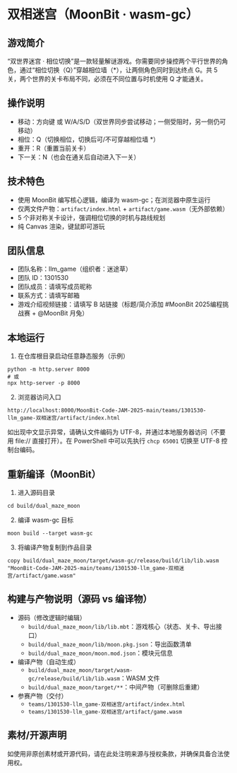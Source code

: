 # 双相迷宫（MoonBit · wasm-gc）

## 游戏简介
“双世界迷宫 · 相位切换”是一款轻量解谜游戏。你需要同步操控两个平行世界的角色，通过“相位切换（Q）”穿越相位墙（*），让两侧角色同时到达终点 G。共 5 关，两个世界的关卡布局不同，必须在不同位置与时机使用 Q 才能通关。

## 操作说明
- 移动：方向键 或 W/A/S/D（双世界同步尝试移动；一侧受阻时，另一侧仍可移动）
- 相位：Q（切换相位，切换后可/不可穿越相位墙 *）
- 重开：R（重置当前关卡）
- 下一关：N（也会在通关后自动进入下一关）

## 技术特色
- 使用 MoonBit 编写核心逻辑，编译为 wasm-gc；在浏览器中原生运行
- 仅两文件产物：`artifact/index.html` + `artifact/game.wasm`（无外部依赖）
- 5 个非对称关卡设计，强调相位切换的时机与路线规划
- 纯 Canvas 渲染，键鼠即可游玩

## 团队信息
- 团队名称：llm_game（组织者：迷途草）
- 团队 ID：1301530
- 团队成员：请填写成员昵称
- 联系方式：请填写邮箱
- 游戏介绍视频链接：请填写 B 站链接（标题/简介添加 #MoonBit 2025编程挑战赛 + @MoonBit 月兔）

## 本地运行
1) 在仓库根目录启动任意静态服务（示例）
```
python -m http.server 8000
# 或
npx http-server -p 8000
```
2) 浏览器访问入口
```
http://localhost:8000/MoonBit-Code-JAM-2025-main/teams/1301530-llm_game-双相迷宫/artifact/index.html
```
如出现中文显示异常，请确认文件编码为 UTF-8，并通过本地服务器访问（不要用 file:// 直接打开）。在 PowerShell 中可以先执行 `chcp 65001` 切换至 UTF-8 控制台编码。

## 重新编译（MoonBit）
1) 进入源码目录
```
cd build/dual_maze_moon
```
2) 编译 wasm-gc 目标
```
moon build --target wasm-gc
```
3) 将编译产物复制到作品目录
```
copy build/dual_maze_moon/target/wasm-gc/release/build/lib/lib.wasm "MoonBit-Code-JAM-2025-main/teams/1301530-llm_game-双相迷宫/artifact/game.wasm"
```

## 构建与产物说明（源码 vs 编译物）
- 源码（修改逻辑时编辑）
  - `build/dual_maze_moon/lib/lib.mbt`：游戏核心（状态、关卡、导出接口）
  - `build/dual_maze_moon/lib/moon.pkg.json`：导出函数清单
  - `build/dual_maze_moon/moon.mod.json`：模块元信息
- 编译产物（自动生成）
  - `build/dual_maze_moon/target/wasm-gc/release/build/lib/lib.wasm`：WASM 文件
  - `build/dual_maze_moon/target/**`：中间产物（可删除后重建）
- 参赛产物（交付）
  - `teams/1301530-llm_game-双相迷宫/artifact/index.html`
  - `teams/1301530-llm_game-双相迷宫/artifact/game.wasm`

## 素材/开源声明
如使用非原创素材或开源代码，请在此处注明来源与授权条款，并确保具备合法使用权。